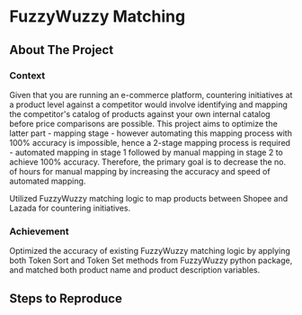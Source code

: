 # FuzzyWuzzy Matching

## About The Project

### Context
Given that you are running an e-commerce platform, countering initiatives at a product level against a competitor would involve identifying and mapping the competitor's catalog of products against your own internal catalog before price comparisons are possible. This project aims to optimize the latter part - mapping stage - however automating this mapping process with 100% accuracy is impossible, hence a 2-stage mapping process is required - automated mapping in stage 1 followed by manual mapping in stage 2 to achieve 100% accuracy. Therefore, the primary goal is to decrease the no. of hours for manual mapping by increasing the accuracy and speed of automated mapping.

Utilized FuzzyWuzzy matching logic to map products between Shopee and Lazada for countering initiatives.

### Achievement
Optimized the accuracy of existing FuzzyWuzzy matching logic by applying both Token Sort and Token Set methods from FuzzyWuzzy python package, and matched both product name and product description variables.

## Steps to Reproduce
